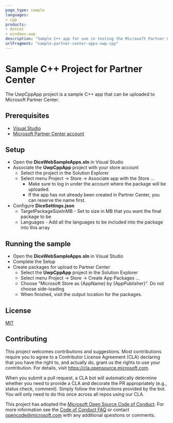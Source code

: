 ```yaml
---
page_type: sample
languages:
- cpp
products:
- dotnet
- windows-uwp
description: "Sample C++ app for use in testing the Microsoft Partner Center."
urlFragment: "sample-partner-center-apps-uwp-cpp"
---
```


# Sample C++ Project for Partner Center

<!-- 
Guidelines on README format: https://review.docs.microsoft.com/help/onboard/admin/samples/concepts/readme-template?branch=master

Guidance on onboarding samples to docs.microsoft.com/samples: https://review.docs.microsoft.com/help/onboard/admin/samples/process/onboarding?branch=master

Taxonomies for products and languages: https://review.docs.microsoft.com/new-hope/information-architecture/metadata/taxonomies?branch=master
-->

The UwpCppApp project is a sample C++ app that can be uploaded to Microsoft Partner Center.

## Prerequisites

- [Visual Studio](https://visualstudio.microsoft.com/downloads/)
- [Microsoft Partner Center account](https://partner.microsoft.com/en-us/dashboard/home)

## Setup

- Open the **DiceWebSampleApps.sln** in Visual Studio
- Associate the **UwpCppApp** project with your store account
  - Select the project in the Solution Explorer
  - Select menu Project -> Store -> Associate app with the Store ...
    - Make sure to log in under the account where the package will be uploaded.
    - If the app has not already been created in Partner Center, you can reserve the name first.
- Configure **DiceSettings.json**
  - TargetPackageSizeInMB - Set to size in MB that you want the final package to be
  - Languages - Add all the languages to be included into the package into this array

## Running the sample

- Open the **DiceWebSampleApps.sln** in Visual Studio
- Complete the Setup
- Create packages for upload to Partner Center
  - Select the **UwpCppApp** project in the Solution Explorer
  - Select menu Project -> Store -> Create App Packages ...
  - Choose "Microsoft Store as \{AppName\} by \{AppPublisher\}". Do not choose side-loading
  - When finished, visit the output location for the packages.

## License

[MIT](../LICENSE)

## Contributing

This project welcomes contributions and suggestions.  Most contributions require you to agree to a
Contributor License Agreement (CLA) declaring that you have the right to, and actually do, grant us
the rights to use your contribution. For details, visit https://cla.opensource.microsoft.com.

When you submit a pull request, a CLA bot will automatically determine whether you need to provide
a CLA and decorate the PR appropriately (e.g., status check, comment). Simply follow the instructions
provided by the bot. You will only need to do this once across all repos using our CLA.

This project has adopted the [Microsoft Open Source Code of Conduct](https://opensource.microsoft.com/codeofconduct/).
For more information see the [Code of Conduct FAQ](https://opensource.microsoft.com/codeofconduct/faq/) or
contact [opencode@microsoft.com](mailto:opencode@microsoft.com) with any additional questions or comments.
